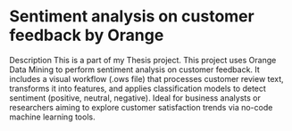 #  Sentiment analysis on customer feedback by Orange
Description
This is a part of my Thesis project.
This project uses Orange Data Mining to perform sentiment analysis on customer feedback.
It includes a visual workflow (.ows file) that processes customer review text, transforms it into features, and applies classification models to detect sentiment (positive, neutral, negative).
Ideal for business analysts or researchers aiming to explore customer satisfaction trends via no-code machine learning tools.
